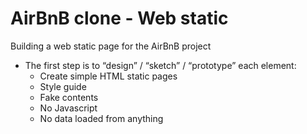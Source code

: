 #  AirBnB clone - Web static
Building a web static page for the AirBnB project
- The first step is to “design” / “sketch” / “prototype” each element:
	* Create simple HTML static pages
	* Style guide
	* Fake contents
	* No Javascript
	* No data loaded from anything


